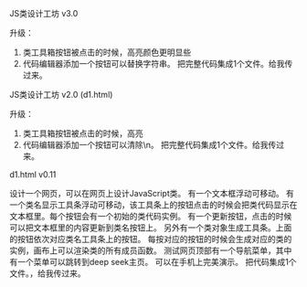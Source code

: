 

JS类设计工坊 v3.0

升级：
1. 类工具箱按钮被点击的时候，高亮颜色更明显些
2. 代码编辑器添加一个按钮可以替换字符串。
把完整代码集成1个文件。给我传过来。



JS类设计工坊 v2.0 (d1.html)

升级：
1. 类工具箱按钮被点击的时候，高亮
2. 代码编辑器添加一个按钮可以清除\n。
把完整代码集成1个文件。给我传过来。


d1.html v0.11

设计一个网页，可以在网页上设计JavaScript类。
有一个文本框浮动可移动。
有一个类名显示工具条浮动可移动，该工具条上的按钮点击的时候会把类代码显示在文本框里。每个按钮会有一个初始的类代码实例。
有一个更新按钮，点击的时候可以把文本框里的内容更新到类名按钮上。
另外有一个类对象生成工具条。上面的按钮依次对应类名工具条上的按钮。
每按对应的按钮的时候会生成对应的类的实例，画布上可以渲染类的所有成员函数。
测试网页顶部有一个导航菜单，其中有一个菜单可以跳转到deep seek主页。
可以在手机上完美演示。
把代码集成1个文件。，给我传过来。
 